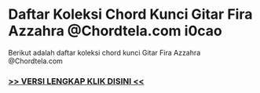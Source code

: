 
 # Daftar Koleksi Chord  Kunci Gitar Fira Azzahra @Chordtela.com i0cao


Berikut adalah daftar koleksi chord  kunci Gitar Fira Azzahra @Chordtela.com

###  <a href="https://shortlighzx.web.app?sq=Daftar Koleksi Chord  Kunci Gitar Fira Azzahra @Chordtela.com"> >> VERSI LENGKAP KLIK DISINI << </a>
